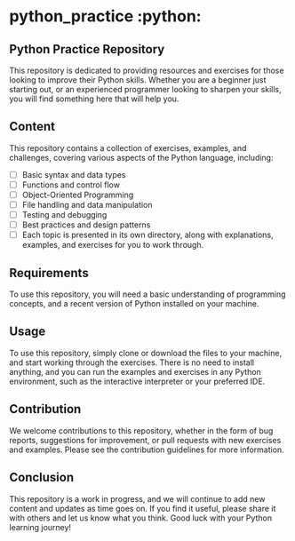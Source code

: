 # python_practice :python:

## Python Practice Repository
This repository is dedicated to providing resources and exercises for those looking to improve their Python skills. Whether you are a beginner just starting out, or an experienced programmer looking to sharpen your skills, you will find something here that will help you.

## Content
This repository contains a collection of exercises, examples, and challenges, covering various aspects of the Python language, including:

- [ ] Basic syntax and data types
- [ ] Functions and control flow
- [ ] Object-Oriented Programming
- [ ] File handling and data manipulation
- [ ] Testing and debugging
- [ ] Best practices and design patterns
- [ ] Each topic is presented in its own directory, along with explanations, examples, and exercises for you to work through.

## Requirements
To use this repository, you will need a basic understanding of programming concepts, and a recent version of Python installed on your machine.

## Usage
To use this repository, simply clone or download the files to your machine, and start working through the exercises. There is no need to install anything, and you can run the examples and exercises in any Python environment, such as the interactive interpreter or your preferred IDE.

## Contribution
We welcome contributions to this repository, whether in the form of bug reports, suggestions for improvement, or pull requests with new exercises and examples. Please see the contribution guidelines for more information.

## Conclusion
This repository is a work in progress, and we will continue to add new content and updates as time goes on. If you find it useful, please share it with others and let us know what you think. Good luck with your Python learning journey!
